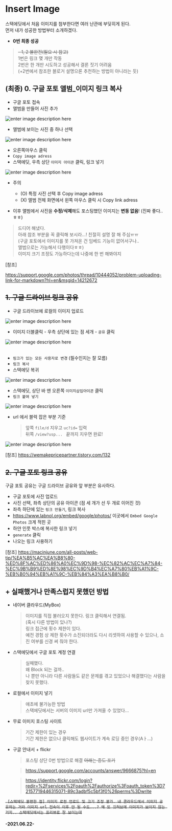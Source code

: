# Insert Image

스택에딧에서 처음 이미지를 첨부한다면 여러 난관에 부딪히게 된다.    
먼저 내가 성공한 방법부터 소개하겠다.
- **0번 최종 성공**    
>	 ~~- 1, 2 불완전(필요 시 참고)~~   
>	1번은 링크 몇 개만 작동      
>	 2번은 한 개만 시도하고 성공해서 결론 짓기 어려움          
>	(+2번에서 참조한 블로거 설명으론 추천하는 방법이 아니라는 듯)   
## (최종) 0. 구글 포토 앨범_이미지 링크 복사 
- 구글 포토 접속
- 앨범을 만들어 사진 추가



![enter image description here](https://lh3.googleusercontent.com/6NJOmwy-Mtd1uxqm4zxMgr1PWNk_OvN8kZLe_5FukUQjKjqysdCzOgG_CZyXM6m2ZUz_TkvJSWouGE7l6o-VBG2PU6uFBVEPZfzKTabHlXcqfMp1k9jbJvoUpu6vfRRXId6LOhEP66GcBWSyxtOAecyxnWTCpsg_fV9DzR0VZdhbU1nIw1pxhdg03eLSynO56164Z9BbA0qNSPbKyRFrgFFoR28XYHZTmFyR9I5XI-I5BLeEePlalGxesTUmj9R7dLFht-CRotVbeAxO2Tlbn-oaUcy1napqUXaMfa2TD_rRZX2rKeWITiHk9bOe_sFBypmfstEazmogpiWw7dLzqKaRQDg-BZHSfxhvXsRYLL7RMlGwOB5SAqZnVapubkbUoHiB-UjftxK7_XlvhWDoIRz8GiOR_xWG5Btri9-UscxEMEsd1Vcn3SvFqTps6KMyuPifw2PPru8PofcqwFvzZnBBKASeWotkTM8Jlt1zCE9kQoW_aOFnwSE3xS0gWvg1865DU0LuXnD1eF9_LRt1nidfuhB1B--fUUnOsAbPwCBwyI_wv92PuYBlEyfscmr0mzW5jtZn3vyWrU8ft-sk6nOSy1CVEBIKSAvZJnA4B3itrsXCn9wPIQAbogLkyes5iD5VTj0D7mAEKaow2y8PXhjdcW5Ecq2uN3kh6cWotVaq6PseLYkYZ1hDJ3i70BDONN_E5up3LpP8p-i3gCR4rUsJ=w564-h384-no?authuser=0)
<br>
- 앨범에 보이는 사진 중 하나 선택


![enter image description here](https://lh3.googleusercontent.com/5gR-hDJOU98nOVTVbF4IleFdupf1YfWJcnReFFrFAgW7nnn4JiGYZAC2CBCBEkZim5zphpGt8zqny-0AsVpAV4pEq4knpfUeRhevjqCoiCY4wtbYT6Ro7Pgu6_EcHoPpLtgwvEzJwSX-gkRZUr17HzFMtFpbdT-ITExa2iPLPv4QQZQWf7dDDtMMHTDQ9rvZyQdOpcheNXLkO3_7B1UeFdkKUj3E8hbWFUXxjsz1mZhGbRCq8ITITKAb9U8wW1wtzbTai30z7-xW4AOrfc3BSktCDZGRwVPwKlne1wexwaFCXvyyAKi6THOKAkwk8TbunbbP9GSjg8j2IKEUEOZUUmA0gqCKJG7Nnq4teo783Z-ivpkeghbPr8r0byaD8Z3AL_I0cUcCiIot_oigR5xtj0vnzO_FRJ--SypmRC4YWHjqG0rsvDwwxf6e2Xc4zfWCPSRJMIlq8nPs6eMj4k0oIVDvnWwwSLGz6cNGZXAxOc_8dGttMZrpSx81urmkgzUpQhje4DeA5pVwW6zzZe7cwgfkuEerP54HDzsxZWHz3xL73UEA644a2L122X2w4tqHBwxJj1XA5kASfCiUA8F7QZtTwox_v97Nn23Mnlf4aQOi7DrEY9siq0HNo233IZjX4Q-t4idqznCQGqcGSujHT9ft-6aUyYXu5c3pwSdBBQtOpnObw7Zw4IIzP0munubsA6Ho9hDBexrzUdc-3RRuGnwW=w564-h420-no?authuser=0)
<br>


- 오른쪽마우스 클릭
- ```Copy image adress```
- 스택에딧, 우측 상단 ```이미지 아이콘``` 클릭, 링크 넣기

![enter image description here](https://lh3.googleusercontent.com/OK60C6WKs10ebRsL8UOzjLxF37PZfQaFqYtGKaPfRq7oRvwUACX8nHzdGo6r6v4MTyF0C5Sjr0hKkiDJY1ImOs4iOhu-SUpATgTnvbsB6q2-eB9a2YFiwjmjuD-yTVJeuIbniHqcs1wJN_0CbLKwLcQ8FqoQ7rVII0FmGeuA50LlLLjd9woPB7eqesJ1S-QP43ezGNL1gS3ShobtNzmc3V07ASs94YGWvYXrbFLA26_Ipx2PCjZ0J5JFtYwn-kK7x8I2QJyHG97Xw6U2_yPczYm-9jhIXU_WT3NuNhMREd6iqasQ0hugMX4IGZhpgS4rKxtZqlSh29fUOqCXo_KsW-GMdCZCM2YVcuVIFnyN-HWG6wYOjKE2MPsooW1FxCRhTIBkyXW6AWjawATYT-KkOOJb6tXdpUtrKdaWKsT7BRBflmGF-3deMVCuVQ-uZPQmfkcihgABG480e8Z01gVdEmMnrDb80NzErEhh3Nt9SDMXYPsG0hSgI5ZWnOXfMfbkMat4MTxlLPwZTKBiwKhu_Ae2VEggOWeS0Tb-4A96H8Zj50xUfDfeS6x7UjxUg_MLOsqmgmHMtJ4SB1Tm25BsA-cli5P0RC5LXK51dbxZdaSrpNFUI_t-tU-zLQEZmdvJrG-tb31Mp_uFSjR25ak68xYPJBnCgh_fi1l10J9G3nsddowVPjpkrWTByKvYpG49mXQ1sRIQGs9P5DVlzBRlTmQd=w1038-h761-no?authuser=0)

- 주의
	- (O) 특정 사진 선택 후 Copy image adress
	- (X) 앨범 전체 화면에서 왼쪽 마우스 클릭 시  Copy link adress

- 이후 앨범에서 사진을 **수정/삭제**해도 포스팅했던 이미지는 **변동 없음**!
	(진짜 좋다..ㅎㅎ)

> 드디어 해냈다.    
> 아래 참조 부분을 꼭 클릭해 보시라...! 친절히 설명 잘 해 주심ㅠㅠ    
> (구글 포토에서 이미지를 못 가져온 건 임베드 기능이 없어서구나..     
> 앨범으로는 가능해서 다행이다ㅎㅎ)    
> 이미지 크기 조정도 가능하다는데 나중에 한 번 해봐야지    



[참조]

https://support.google.com/photos/thread/10444052/problem-uploading-link-for-markdown?hl=en&msgid=14212672

## ~~1. 구글 드라이브 링크 공유~~
- 구글 드라이브에 로컬의 이미지 업로드

![enter image description here](https://lh3.googleusercontent.com/1KFAVLvRaddTDDVphTmk6EA7VwtGgdFSQ5p9RBpLUX6ZKEaz5FBNOF9Oqda-ogCJ7gTLP6KiM0yLqsbC1-KB4MWbATiF8i6yCWuPziXPGWpjIncr5U4FjYdY6UgqKmczLyWWDv4yVTd5TH7BlQFR_jX9PLEOT1kwqErtoRixwhHXF2jzgieG-nbitjf3jqkvJk6xKsz6b3zvzG_MMikHXnBMMxKfsEhEvEUm6CtNSdVrQIooZX5-sbSGVSSsCg0zDDai3izb5diKj-BP-arcmxf3aa4voXOEI8342Vyo0xaEfa9Tu8JMFYWuvHyT2Zp1Zyo3pEXw1JXFkgKSdGLB17dhA8lc5R1QWlnUWTyjc3nStcH59bkcE2jNSRvmYkVsIIFFcahEpGGcfwqoqk8FV0MpND0_43YKZuziHG-rGaybijZPUIVzig4uffGU9DknNmuNdch7GYl6UceFmXrp1rWjasvFz6ytJmuVkc_kXJaPtgMOaFJcRRTQlYJ0HtV2frKl-5eeEXQeA_-1tbLv9CXsmfRKNa0SRfhG5Aq0x0pNk4Cv3VLzFm3mG6GDtgZi95ykDkLf8k0EfKqpSKkC1NyCMZeBsCpm67ASJoY5q5C98JPolwk4ber19XcjEZ3FcG79HOF2gf5iPL1cFXy5yykV0XRDIRXdc4VKEQgMnug22QgiVTvfaQDUS16xAJKpVW1keWw4C3M1we-ytWb91csS=w332-h417-no?authuser=0)
<br>   
- 이미지 더블클릭 - 우측 상단에 있는 점 세개  -  ```공유``` 클릭

![enter image description here](https://lh3.googleusercontent.com/hgpiH7HLvwNvw79YaczBbd_8KP2dzv8fWXRplHKlvAEVuc0S9Z2Hn6vBnMQd-kkUaRcAIws_hBSGSHK7TYbLJp81bwd73MqmDDLa1J4oyxP5q5bAyntZhgcmKuKF064xuaupLLprlWMwZuqC2xxfLvAQL51dOv_0zMv-0GYuILI3ajXYpp4gwHI0zL3JS838YApGQzkywrLpc8BE0v__d538yWch7FFT2thKVCAlhIWAA8FFBnl6a2CgC3xEOGAoiD4F4CBcSpicL3hGa8t_Mf8s37QzQ313-i0aj5Cwzb6hXux3q0GuH-umYlKWa67oSmxgB4d3plSxQDVTq4EORN223GKfvWBFp7zztrS_hXELB8xhLqOgylSy10GIkPmBhzt-1ZJKK3Xfb3YR4E6_51KiEoshneSrQoiP7RE6MD_dvDBTbtxaKLXwEoG-xgf8vYVbTF6T-9nDhdOmKoT2QROr8jYeuhg2aqYlBsd24YbIJCjVQkVnbJegmTpVIRv641PTP8mua4jWmv0UFoOn332Tt9r5cXGtnAUiQkOlNxesgK7yvZPhy8ZPC018wQO7qgAaOFGtIvu03zcNPJiSmxqbVR5aoJjX1sQ7kWQZmYWuLRVi72gWrGJxMOJ3q4330P4h0gLNS93kwKq42uUjg2rNfl2pz-bspCfDTmKpr_k4CN_xW6uf9YKQrFLmuAC6sSsBXwzjeglkLmOqEsKVa1dw=w427-h553-no?authuser=0)
<br><br>
- ```링크가 있는 모든 사용자로 변경``` (필수인지는 잘 모름)
-  ```링크 복사``` 
-  스택에딧 복귀

![enter image description here](https://lh3.googleusercontent.com/skJjdFbs9YHvctgseGsbK79tsL_KdvxJKf09aRxXp_fVy9lRMdAeECnfeY3C8nXUfl2gj0G6-P-U7q4l-X2gxiD6W_munE36PdZzKFsnkAz-HHH_e1z_heGMYWJuIVnEWbvALArcjTeDzAuMCcKzNC7QWq29ds-0K7P2skAa4A2mr2DxcobTZTSQQWUAm67NxQoTDxbaJ49ACy9_xgdGZORB1Xoapz8Tmm4mQhG8FxCjaJvJ2HpZ1BVhlAXgwmTvf2lJAeIVPMOpEnP333GvgJyMhv1rzSaRmrbxH6ehTXfjIXrINRpSY9xwdpcyRNMuL7NaCA5_Yg4p8vjFxUSLkvyyQ6CXnjKXpo3STZT87D08CpzNfPH38JD9NpIr6Kp9ZzZSxqWdfIpKXXRWNkQ5iyuxy5yNCIEf2XGNnJGKaQ_OPbgfqw2Icrwf381e7RFsbywnkm-7HiMj67HXX4LymRPVZC7g200hzuiMu6GYMhSnhVKcjDgwBurajq0LKLHSOEZkgKzqajl74dfP1qxfaPzgIv0Kb1x5Es_KP5-L9bDdkHuBT_5wG9GuleNnZh0OrAUfiFx278FYAjLTdKIUA2XDipKFkzrMLp3YGGF_sxjWLtQX5FfUvL_1qc5_euHU6VOUzVmj7F4SyjMDs71GvaIa6zfYqUBnpdvJ9vXtOKZkBwuz7OsCzCCeet17n9A7uLg3Cg00de8FdQQil4RzHEIA=w747-h807-no?authuser=0)
- 스택에딧, 상단 바 맨 오른쪽 ```이미지삽입아이콘``` 클릭
- ```링크 붙여 넣기```

![enter image description here](https://lh3.googleusercontent.com/w-LCYadetr7HSwFjjJ3c3N8-6u7x--4zBfrMazdnc-Tb4kMjVhXilq5pUapEuieTZFYDiNEHS9Rmsv_o2bXe4KSgqQs147_O3Hc8RUzBNFRF5TFgTofMqW_9NRhVE-ubdQr5sliVKAHAzKQXu8G0qXtWbGDi8MQ6WCmTNp2mxMTdCiFA3sHHEoTFCPvZKiBEulDZHpJNhs-627SKm0cth0CyaCKQqmdWBhS-1StfMBt-qEPC8fi7p7sYoKP3wBzH-xs2nLW8Xw25zoCdS-jZJ9ipKu7oyXDt8Zvo9f9AuCDC_wprWckZ2CdIBxSfOzyjD_Y2sszBbUCnk4aFRuygtq965Ib-7CMYu1gxmkmTbiXK3ClzJY1GHrj_n7djxme-Pw1Vfz-Mei_8KtkyLfvXnRQ_X9CZbV4UpNfozuUvL9fK22gTugH3BB5wxIoMLE2KnKcAuZjNMERXdufFYEBpAob3FYcUGewPbBMNR_0TL_YCAvPzBxH9v7lxSLaQFoEiu6E2FpUOMZ2kO-ValYZBTVYeCoEcj-KDIdeT5rgpLpb3MxAnEGBAicSOczCXGnrax84JnNwM9juVNfKYIMeLpNmmdQRr5ZxwFpw4cVEmCsGaar42Urm4od_-M9p-7G91GnyDeqEs1H2Shda3AHwjR1YTCH0L_KVDyStJFnxjHFc2vGHmCSIcGF_ilQnQZoolZGpbfgca7pXwXj1Htj0J6f0V=w530-h384-no?authuser=0)
<br>
- url 에서 블럭 잡은 부분 기준
	>앞쪽 ```file/d``` 지우고 ```uc?id=``` 입력    
		뒤쪽 ```/view?usp... ```  끝까지 지우면 완료!

![enter image description here](https://lh3.googleusercontent.com/NNteTaRbGEZcETKViixa9GBAkXbumA7vUj5bNElWY-N6e2o6HCsEtQ3TCJMk_wwAyqz1Yx2Ex05bOWZLC9PWLWrEKvJZMdrq81Ku9xJJXzN8Q9PgC9CCn69qZrTs7IhbgV_fnXQ8EZzmQKpGe29MRKvnDc5wVyAxpOWYBGpErADTsISTUJwiVQCby7vykHK0CWmLJmvvRwI_dD469xvdDt7f_hNdgyGA6ky-sfXXb4JsrbpYfCHYr3eHCDlyfIogqynzYr-oqcwa6DyDIrOi_7jG_STyBxnHrAjBLM9yxEC8BLuEhuxE0WeNMxikb0nNRcckX-4Mzg5pxGfrUguxKppx6lhmLZsh1Fc1XHhODln9eHJ8QsTJlCM2RnIKLiQJinuGeDUWOLk2F8pgXRRlb27t-FWtgGnMEbwBAc-Q5FOXDnYCJGMEQGPQBo-hcfdxUjUSj3pOvRklPMR6x-BWEgXp7MndonWZVfnz9ByIs5PH77m5IItYNRtKYICwNiiIeFWKZxHYWa_bj6M9IGwSyjr3zM3-m5h_N50BzXjlTgPI0Hs9LirMLagvVPYOGjkFy81jRyfrVI7RIfn2c1BdNWWWz4tiTgTdEpTQ7WXYAHoLtQ1naz35TJeEuvibabi5KXz8dQPYMvb5cHBJV4xcrXqRpBPvwop0wfmhX9lMGAYDaI8clkM3aXtoWNgEV75ZJkkockq3fw1ZAvJgnah9JMhM=w564-h92-no?authuser=0)


[참조] https://wemakepricepartner.tistory.com/132
## ~~2. 구글 포토 링크 공유~~
구글 포토 공유는 구글 드라이브 공유와 앞 부분은 유사하다.
- 구글 포토에 사진 업로드
- 사진 선택, 좌측 상단의 공유 아이콘
(점 세 개가 선 두 개로 이어진 것)
- 좌측 하단에 있는 ```링크 만들기```, 링크 복사
- https://www.labnol.org/embed/google/photos/
 이곳에서 ```Embed Google Photos``` 크게 적힌 곳
- 하얀 인풋 박스에 복사한 링크 넣기
-  ```generate``` 클릭 
- 나오는 링크 사용하기

[참조] https://macinjune.com/all-posts/web-tip/%EA%B5%AC%EA%B8%80-%ED%8F%AC%ED%86%A0%EC%9D%98-%EC%82%AC%EC%A7%84-%EC%9B%B9%ED%8E%98%EC%9D%B4%EC%A7%80%EB%A1%9C-%EB%B0%94%EB%A1%9C-%EB%84%A3%EA%B8%B0/



## + 실패했거나 만족스럽지 못했던 방법
- 네이버 클라우드(MyBox)
	>이미지를 직접 불러오지 못한다. 링크 클릭해서 연결됨.    
	(혹시 다른 방법이 있나?)    
	> 링크 접근에 횟수 제한이 있다.    
	예전 경험 상 제한 횟수가 소진되더라도 다시 리셋하여 사용할 수 있으나,  소진 여부를 신경 써 줘야 한다.
	

- 스택에딧에서 구글 포토 계정 연결
	>실패했다.    
	왜 Block 되는 걸까..    
	나 뿐만 아니라 다른 사람들도 같은 문제를 겪고 있었으나 해결했다는 사람을 찾지 못했다.
- 로컬에서 이미지 넣기
	> 애초에 불가능한 방법    
	스택에딧에서는 서버의 이미지 url만 가져올 수 있었다...
- 무료 이미지 호스팅 사이트
	> 기간 제한이 있는 경우    
	기간 제한은 없으나 클릭해도 웹사이트가 계속 로딩 중인 경우(Aㅏ...)
- 구글 안내서 + flickr 
	>포스팅 상단 0번 방법으로 해결 ~~아래는 중도 포기~~
	
	> https://support.google.com/accounts/answer/9666875?hl=en    
	
	> https://identity.flickr.com/login?redir=%2Fservices%2Foauth%2Fauthorize%3Foauth_token%3D72157719446315071-89c3adbf5c5bf3f0%26perms%3Dwrite



~~```
[스택에딧 불편한 점]
이미지 로컬 업로드 및 크기 조정 불가.
내 클라우드에서 이미지 공유하는 거라 이미지 url 접속이 이후 안 될 수도...?
 왜 또 깃허브에 이미지가 보이지 않는 거지.. 스택에딧에서는 프리뷰로 잘 보이는데```~~
<br>
#### -2021.06.22-
<!--stackedit_data:
eyJoaXN0b3J5IjpbLTEyNjE4NTQ3NjYsMjEzODg5NTA4NSwtMj
EwNjM1NTAyNywtNDUyODk1MDA1LDk0MTAxMzQxMiw3ODI0MTM3
OCw2MzU5OTI1ODEsLTEwMTcxODM3MzksLTQ1MDQ3ODYyMiwxOD
Y5MzU4MDYyLC05MzYxMDI3MDAsMTUwNzMxNTczNywxODEwNjQ0
NTA1LDYxOTI5NTA2OV19
-->
